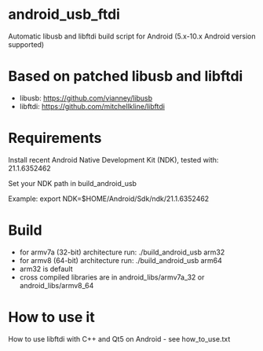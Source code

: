 # android_usb_ftdi
Automatic libusb and libftdi build script for Android (5.x-10.x Android version supported)

# Based on patched libusb and libftdi
- libusb: https://github.com/vianney/libusb
- libftdi: https://github.com/mitchellkline/libftdi

# Requirements
Install recent Android Native Development Kit (NDK), tested with: 21.1.6352462 

Set your NDK path in build_android_usb

Example: export NDK=$HOME/Android/Sdk/ndk/21.1.6352462

# Build
- for armv7a (32-bit) architecture run: ./build_android_usb arm32 
- for armv8 (64-bit) architecture run: ./build_android_usb arm64 
- arm32 is default
- cross compiled libraries are in android_libs/armv7a_32 or android_libs/armv8_64

# How to use it
How to use libftdi with C++ and Qt5 on Android - see how_to_use.txt
